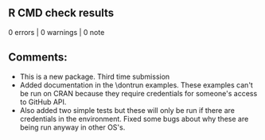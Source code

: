 ## R CMD check results

0 errors | 0 warnings | 0 note

## Comments:
* This is a new package. Third time submission
* Added documentation in the \dontrun examples. These examples can't be run on CRAN because they require credentials for someone's access to GitHub API.
* Also added two simple tests but these will only be run if there are credentials in the environment. Fixed some bugs about why these are being run anyway in other OS's. 
